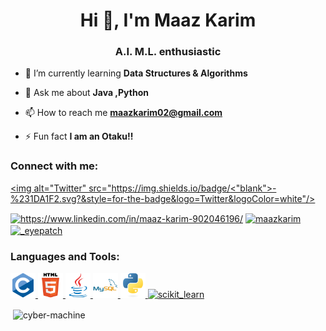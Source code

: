 <h1 align="center">Hi 👋, I'm Maaz Karim</h1>
<h3 align="center">A.I. M.L. enthusiastic</h3>

- 🌱 I’m currently learning **Data Structures & Algorithms**

- 💬 Ask me about **Java ,Python**

- 📫 How to reach me **maazkarim02@gmail.com**

- ⚡ Fun fact **I am an Otaku!!**

<h3 align="left">Connect with me:</h3>
<p align="left">
  
[<img alt="Twitter" src="https://img.shields.io/badge/<"blank">-%231DA1F2.svg?&style=for-the-badge&logo=Twitter&logoColor=white"/>](https://twitter.com/_MaazKarim_)

<a href="https://linkedin.com/in/https://www.linkedin.com/in/maaz-karim-902046196/" target="blank"><img align="center" src="https://raw.githubusercontent.com/rahuldkjain/github-profile-readme-generator/neutral-icons/src/images/icons/Social/linked-in-alt.svg" alt="https://www.linkedin.com/in/maaz-karim-902046196/" height="30" width="40" /></a>
<a href="https://kaggle.com/maazkarim" target="blank"><img align="center" src="https://raw.githubusercontent.com/rahuldkjain/github-profile-readme-generator/neutral-icons/src/images/icons/Social/kaggle.svg" alt="maazkarim" height="30" width="40" /></a>
<a href="https://codeforces.com/profile/_eyepatch" target="blank"><img align="center" src="https://cdn.jsdelivr.net/npm/simple-icons@3.0.1/icons/codeforces.svg" alt="_eyepatch" height="30" width="40" /></a>
</p>

<h3 align="left">Languages and Tools:</h3>
<p align="left"> <a href="https://www.cprogramming.com/" target="_blank"> <img src="https://raw.githubusercontent.com/devicons/devicon/master/icons/c/c-original.svg" alt="c" width="40" height="40"/> </a> <a href="https://www.w3.org/html/" target="_blank"> <img src="https://raw.githubusercontent.com/devicons/devicon/master/icons/html5/html5-original-wordmark.svg" alt="html5" width="40" height="40"/> </a> <a href="https://www.java.com" target="_blank"> <img src="https://raw.githubusercontent.com/devicons/devicon/master/icons/java/java-original.svg" alt="java" width="40" height="40"/> </a> <a href="https://www.mysql.com/" target="_blank"> <img src="https://raw.githubusercontent.com/devicons/devicon/master/icons/mysql/mysql-original-wordmark.svg" alt="mysql" width="40" height="40"/> </a> <a href="https://www.python.org" target="_blank"> <img src="https://raw.githubusercontent.com/devicons/devicon/master/icons/python/python-original.svg" alt="python" width="40" height="40"/> </a> <a href="https://scikit-learn.org/" target="_blank"> <img src="https://upload.wikimedia.org/wikipedia/commons/0/05/Scikit_learn_logo_small.svg" alt="scikit_learn" width="40" height="40"/> </a> </p>

<p>&nbsp;<img align="center" src="https://github-readme-stats.vercel.app/api?username=cyber-machine&show_icons=true&locale=en" alt="cyber-machine" /></p>
